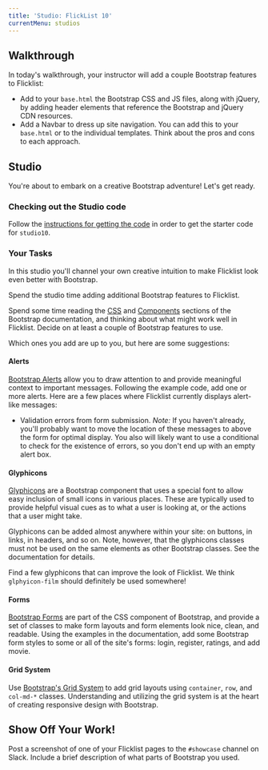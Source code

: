 ```yaml
---
title: 'Studio: FlickList 10'
currentMenu: studios
---
```


## Walkthrough

In today's walkthrough, your instructor will add a couple Bootstrap features to Flicklist:
- Add to your `base.html` the Bootstrap CSS and JS files, along with jQuery, by adding header elements that reference the Bootstrap and jQuery CDN resources. 
- Add a Navbar to dress up site navigation. You can add this to your `base.html` or to the individual templates. Think about the pros and cons to each approach.

## Studio

You're about to embark on a creative Bootstrap adventure! Let's get ready.

### Checking out the Studio code

Follow the [instructions for getting the code][get-the-code] in order to get the starter code for `studio10`.

### Your Tasks

In this studio you'll channel your own creative intuition to make Flicklist look even better with Bootstrap.

Spend the studio time adding additional Bootstrap features to Flicklist.

Spend some time reading the [CSS](http://getbootstrap.com/css/) and [Components](http://getbootstrap.com/components/) sections of the Bootstrap documentation, and thinking about what might work well in Flicklist. Decide on at least a couple of Bootstrap features to use.

Which ones you add are up to you, but here are some suggestions:

#### Alerts

[Bootstrap Alerts](http://getbootstrap.com/components/#alerts) allow you to draw attention to and provide meaningful context to important messages. Following the example code, add one or more alerts. Here are a few places where Flicklist currently displays alert-like messages:
- Validation errors from form submission. *Note:* If you haven't already, you'll probably want to move the location of these messages to above the form for optimal display. You also will likely want to use a conditional to check for the existence of errors, so you don't end up with an empty alert box.

#### Glyphicons

[Glyphicons](http://getbootstrap.com/components/#glyphicons) are a Bootstrap component that uses a special font to allow easy inclusion of small icons in various places. These are typically used to provide helpful visual cues as to what a user is looking at, or the actions that a user might take.

Glyphicons can be added almost anywhere within your site: on buttons, in links, in headers, and so on. Note, however, that the glyphicons classes must not be used on the same elements as other Bootstrap classes. See the documentation for details.

Find a few glyphicons that can improve the look of Flicklist. We think `glphyicon-film` should definitely be used somewhere!

#### Forms

[Bootstrap Forms](http://getbootstrap.com/css/#forms) are part of the CSS component of Bootstrap, and provide a set of classes to make form layouts and form elements look nice, clean, and readable. Using the examples in the documentation, add some Bootstrap form styles to some or all of the site's forms: login, register, ratings, and add movie.

#### Grid System

Use [Bootstrap's Grid System](http://getbootstrap.com/css/#grid) to add grid layouts using `container`, `row`, and `col-md-*` classes. Understanding and utilizing the grid system is at the heart of creating responsive design with Bootstrap.

## Show Off Your Work!

Post a screenshot of one of your Flicklist pages to the `#showcase` channel on Slack. Include a brief description of what parts of Bootstrap you used.

[get-the-code]: ../getting-the-code/
